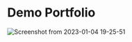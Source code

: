# Demo  Portfolio
![Screenshot from 2023-01-04 19-25-51](https://user-images.githubusercontent.com/86493736/210570487-375781be-e324-4c1a-bd80-6f651c7fd031.png)
